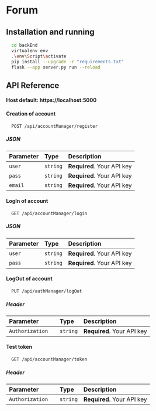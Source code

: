
# Forum

## Installation and running

```bash
  cd backEnd
  virtualenv env
  .\env\Script\activate
  pip install --upgrade -r "requirements.txt"
  flask --app server.py run --reload
```
    
## API Reference
#### Host default: https://localhost:5000

#### Creation of account

```http
  POST /api/accountManager/register
```
##### JSON
| Parameter | Type     | Description                |
| :-------- | :------- | :------------------------- |
| `user   ` | `string` | **Required**. Your API key |
| `pass   ` | `string` | **Required**. Your API key |
| `email  ` | `string` | **Required**. Your API key |

#### LogIn of account
```http
  GET /api/accountManager/login
```
##### JSON
| Parameter | Type     | Description                |
| :-------- | :------- | :------------------------- |
| `user   ` | `string` | **Required**. Your API key |
| `pass   ` | `string` | **Required**. Your API key |

#### LogOut of account
```http
  PUT /api/authManager/logOut
```
##### Header
| Parameter         | Type     | Description                |
| :---------------- | :------- | :------------------------- |
| `Authorization  ` | `string` | **Required**. Your API key |

#### Test token
```http
  GET /api/accountManager/token
```
##### Header
| Parameter         | Type     | Description                |
| :---------------- | :------- | :------------------------- |
| `Authorization  ` | `string` | **Required**. Your API key |




